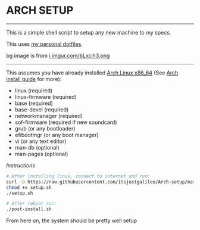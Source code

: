# ARCH SETUP

---

This is a simple shell script to setup any new machine to my specs.

This uses [my personal dotfiles](https://github.com/itsjustgalileo/dotfiles).

bg image is from [i.imgur.com/bLxcjh3.png](i.imgur.com/bLxcjh3.png)

---

This assumes you have already installed [Arch Linux x86_64](https://archlinux.org/download/) (See [Arch install guide](https://wiki.archlinux.org/title/Installation_guide) for more):
- linux (required)
- linux-firmware (required)
- base (required)
- base-devel (required)
- networkmanager (required)
- sof-firmware (required if new soundcard)
- grub (or any bootloader)
- efibootmgr (or any boot manager)
- vi (or any text editor)
- man-db (optional)
- man-pages (optional)

*Instructions*
```sh
# After installing linux, connect to internet and run:
curl -O https://raw.githubusercontent.com/itsjustgalileo/Arch-setup/master/setup.sh
chmod +x setup.sh
./setup.sh

# After reboot run:
./post-install.sh
```

From here on, the system should be pretty well setup

